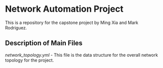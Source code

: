# Network Automation Project
This is a repository for the capstone project by Ming Xia and Mark Rodriguez.

## Description of Main Files
_network_topology.yml_ - This file is the data structure for the overall network topology for the project.
